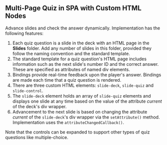 ## Multi-Page Quiz in SPA with Custom HTML Nodes

Advance slides and check the answer dynamically. Implementation has the following features:
1. Each quiz question is a slide in the deck with an HTML page in the **Slides** folder. Add any number of slides in this folder, provided they follow the naming convention and the standard template.
2. The standard template for a quiz question's HTML page includes information such as the next slide's number ID and the correct answer. These are specified as attributes of named div elements.
3. Bindings provide real-time feedback upon the player's answer. Bindings are made each time that a quiz question is rendered. 
2. There are three custom HTML elements: `slide-deck`, `slide-quiz` and `slide-control`. 
3. The `slide-deck` element holds an array of `slide-quiz` elements and displays one slide at any time based on the value of the attribute *current* of the deck's div wrapper.
3. Advancement to the next slide is based on changing the attribute *current* of the `slide-deck`'s div wrapper via the `setAttribute()` method. Implementation uses the `attributeChangedCallback()`.

Note that the controls can be expanded to support other types of quiz questions like multiple-choice.